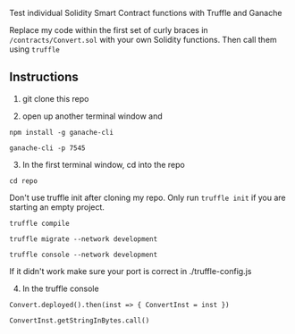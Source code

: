 Test individual Solidity Smart Contract functions with Truffle and Ganache

Replace my code within the first set of curly braces in `/contracts/Convert.sol` with your own Solidity functions. Then call them using `truffle`

## Instructions
1. git clone this repo

2. open up another terminal window and

`npm install -g ganache-cli`

`ganache-cli -p 7545`

3. In the first terminal window, cd into the repo

`cd repo`

Don't use truffle init after cloning my repo. Only run `truffle init` if you are starting an empty project.

`truffle compile`

`truffle migrate --network development`

`truffle console --network development`

If it didn't work make sure your port is correct in ./truffle-config.js

4. In the truffle console

`Convert.deployed().then(inst => { ConvertInst = inst })`

`ConvertInst.getStringInBytes.call()`
